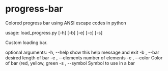 # progress-bar
Colored progress bar using ANSI escape codes in python

usage: load_progress.py [-h] [-b] [-e] [-c] [-s]

Custom loading bar.

optional arguments:
  -h, --help        show this help message and exit
  -b , --bar        desired length of bar
  -e , --elements   number of elements
  -c , --color      Color of bar (red, yellow, green
  -s , --symbol     Symbol to use in a bar
